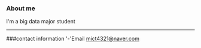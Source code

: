 
### About me

I'm a big data major student

---
###contact information
'-'Email mict4321@naver.com
